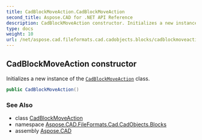 ```yaml
---
title: CadBlockMoveAction.CadBlockMoveAction
second_title: Aspose.CAD for .NET API Reference
description: CadBlockMoveAction constructor. Initializes a new instance of the CadBlockMoveAction class
type: docs
weight: 10
url: /net/aspose.cad.fileformats.cad.cadobjects.blocks/cadblockmoveaction/cadblockmoveaction/
---
```

## CadBlockMoveAction constructor

Initializes a new instance of the [`CadBlockMoveAction`](../) class.

```csharp
public CadBlockMoveAction()
```

### See Also

* class [CadBlockMoveAction](../)
* namespace [Aspose.CAD.FileFormats.Cad.CadObjects.Blocks](../../cadblockmoveaction/)
* assembly [Aspose.CAD](../../../)


